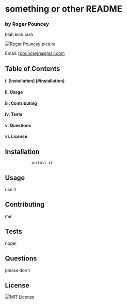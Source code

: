 # something or other README

### **by Roger Pouncey** 

blah blah blah

![Roger Pouncey picture](https://avatars2.githubusercontent.com/u/58075467?v=4)

Email: rpounceyjr@gmail.com

## **Table of Contents** 

#### i. [Installation] (#installation)

#### ii. Usage

#### iii. Contributing

#### iv. Tests

#### v. Questions

#### vi. License

## **Installation** <a name="installation"></a>

                install it 

## **Usage**

use it

## **Contributing**

me!

## **Tests**

nope!

## **Questions**

please don't

## **License**

![MIT License](https://img.shields.io/apm/l/atomic-design-ui.svg?)